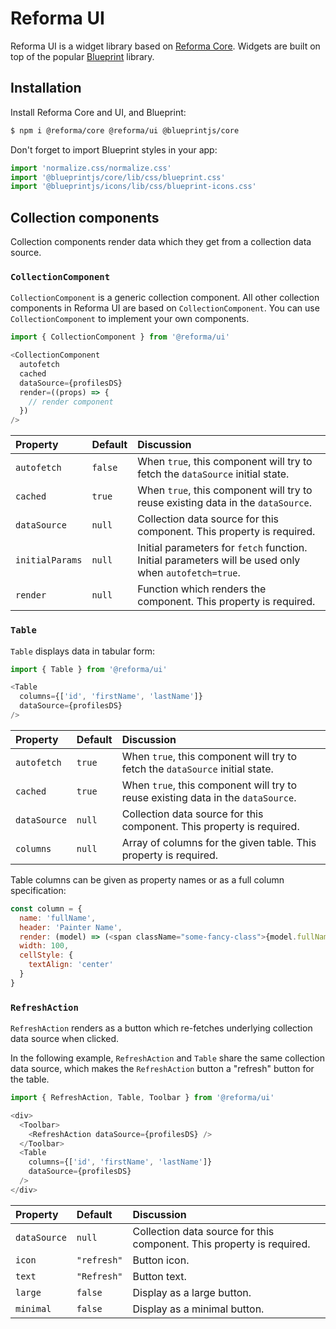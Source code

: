 # Reforma UI

Reforma UI is a widget library based on [Reforma Core](https://github.com/dimakura/reforma/tree/master/core). Widgets are built on top of the popular [Blueprint](https://blueprintjs.com) library.

## Installation

Install Reforma Core and UI, and Blueprint:

```sh
$ npm i @reforma/core @reforma/ui @blueprintjs/core
```

Don't forget to import Blueprint styles in your app:

```js
import 'normalize.css/normalize.css'
import '@blueprintjs/core/lib/css/blueprint.css'
import '@blueprintjs/icons/lib/css/blueprint-icons.css'
```

## Collection components

Collection components render data which they get from a collection data source.

### `CollectionComponent`

`CollectionComponent` is a generic collection component. All other collection components in Reforma UI are based on `CollectionComponent`. You can use `CollectionComponent` to implement your own components.

```js
import { CollectionComponent } from '@reforma/ui'

<CollectionComponent
  autofetch
  cached
  dataSource={profilesDS}
  render=((props) => {
    // render component
  })
/>
```

| Property | Default | Discussion |
| :------- | :------ | :--------- |
| `autofetch` | `false` | When `true`, this component will try to fetch the `dataSource` initial state. |
| `cached` | `true` | When `true`, this component will try to reuse existing data in the `dataSource`. |
| `dataSource` | `null` | Collection data source for this component. This property is required. |
| `initialParams` | `null` | Initial parameters for `fetch` function. Initial parameters will be used only when `autofetch=true`. |
| `render` | `null` | Function which renders the component. This property is required.

### `Table`

`Table` displays data in tabular form:

```js
import { Table } from '@reforma/ui'

<Table
  columns={['id', 'firstName', 'lastName']}
  dataSource={profilesDS}
/>
```

| Property | Default | Discussion |
| :------- | :------ | :--------- |
| `autofetch` | `true` | When `true`, this component will try to fetch the `dataSource` initial state. |
| `cached` | `true` | When `true`, this component will try to reuse existing data in the `dataSource`. |
| `dataSource` | `null` | Collection data source for this component. This property is required.
| `columns` | `null` | Array of columns for the given table. This property is required.

Table columns can be given as property names or as a full column specification:

```js
const column = {
  name: 'fullName',
  header: 'Painter Name',
  render: (model) => (<span className="some-fancy-class">{model.fullName}</span>),
  width: 100,
  cellStyle: {
    textAlign: 'center'
  }
}
```

### `RefreshAction`

`RefreshAction` renders as a button which re-fetches underlying collection data source when clicked.

In the following example, `RefreshAction` and `Table` share the same collection data source, which makes the `RefreshAction` button a "refresh" button for the table.

```js
import { RefreshAction, Table, Toolbar } from '@reforma/ui'

<div>
  <Toolbar>
    <RefreshAction dataSource={profilesDS} />
  </Toolbar>
  <Table
    columns={['id', 'firstName', 'lastName']}
    dataSource={profilesDS}
  />
</div>
```

| Property | Default | Discussion |
| :------- | :------ | :--------- |
| `dataSource` | `null` | Collection data source for this component. This property is required. |
| `icon` | `"refresh"` | Button icon. |
| `text` | `"Refresh"` | Button text. |
| `large` | `false` | Display as a large button. |
| `minimal` | `false` | Display as a minimal button. |

